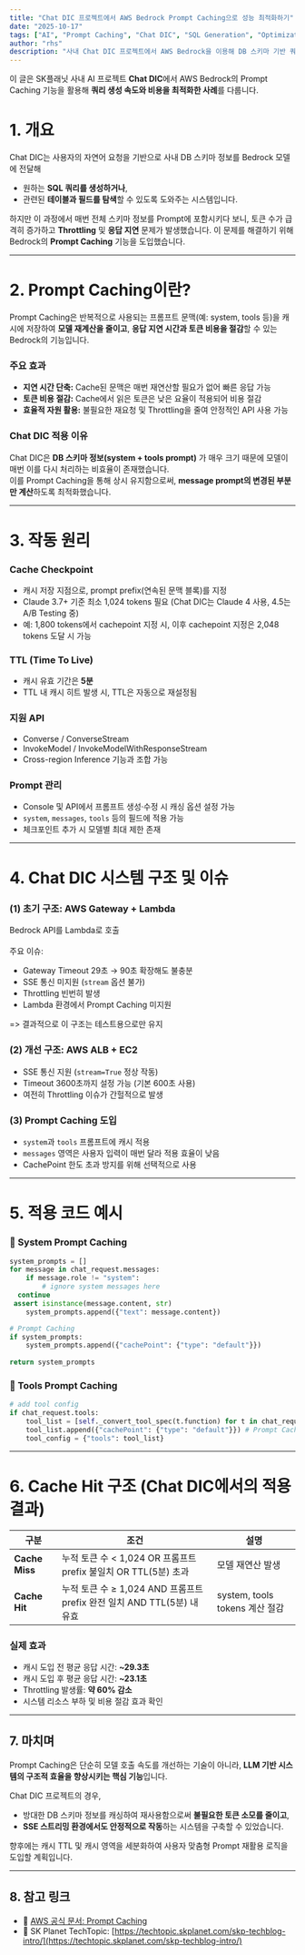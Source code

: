 ```yaml
---
title: "Chat DIC 프로젝트에서 AWS Bedrock Prompt Caching으로 성능 최적화하기"
date: "2025-10-17"
tags: ["AI", "Prompt Caching", "Chat DIC", "SQL Generation", "Optimization", "AWS", "Bedrock"]
author: "rhs"
description: "사내 Chat DIC 프로젝트에서 AWS Bedrock을 이용해 DB 스키마 기반 쿼리 생성 서비스를 구현하며, Prompt Caching을 적용해 토큰 사용량과 응답 지연을 줄인 실제 사례를 소개합니다."
---
```


이 글은 SK플래닛 사내 AI 프로젝트 **Chat DIC**에서 AWS Bedrock의 Prompt Caching 기능을 활용해 **쿼리 생성 속도와 비용을 최적화한 사례**를 다룹니다.

# 1. 개요

Chat DIC는 사용자의 자연어 요청을 기반으로 사내 DB 스키마 정보를 Bedrock 모델에 전달해

- 원하는 **SQL 쿼리를 생성하거나**,
- 관련된 **테이블과 필드를 탐색**할 수 있도록 도와주는 시스템입니다.

하지만 이 과정에서 매번 전체 스키마 정보를 Prompt에 포함시키다 보니,
토큰 수가 급격히 증가하고 **Throttling** 및 **응답 지연** 문제가 발생했습니다.
이 문제를 해결하기 위해 Bedrock의 **Prompt Caching** 기능을 도입했습니다.

---

# 2. Prompt Caching이란?

Prompt Caching은 반복적으로 사용되는 프롬프트 문맥(예: system, tools 등)을 캐시에 저장하여
**모델 재계산을 줄이고**, **응답 지연 시간과 토큰 비용을 절감**할 수 있는 Bedrock의 기능입니다.

### 주요 효과

- **지연 시간 단축:** Cache된 문맥은 매번 재연산할 필요가 없어 빠른 응답 가능
- **토큰 비용 절감:** Cache에서 읽은 토큰은 낮은 요율이 적용되어 비용 절감
- **효율적 자원 활용:** 불필요한 재요청 및 Throttling을 줄여 안정적인 API 사용 가능

### Chat DIC 적용 이유

Chat DIC은 **DB 스키마 정보(system + tools prompt)** 가 매우 크기 때문에
모델이 매번 이를 다시 처리하는 비효율이 존재했습니다.  
이를 Prompt Caching을 통해 상시 유지함으로써, **message prompt의 변경된 부분만 계산**하도록 최적화했습니다.

---

# 3. 작동 원리

### Cache Checkpoint

- 캐시 저장 지점으로, prompt prefix(연속된 문맥 블록)를 지정
- Claude 3.7+ 기준 최소 1,024 tokens 필요 (Chat DIC는 Claude 4 사용, 4.5는 A/B Testing 중)
- 예: 1,800 tokens에서 cachepoint 지정 시, 이후 cachepoint 지정은 2,048 tokens 도달 시 가능

### TTL (Time To Live)

- 캐시 유효 기간은 **5분**
- TTL 내 캐시 히트 발생 시, TTL은 자동으로 재설정됨

### 지원 API

- Converse / ConverseStream
- InvokeModel / InvokeModelWithResponseStream
- Cross-region Inference 기능과 조합 가능

### Prompt 관리

- Console 및 API에서 프롬프트 생성·수정 시 캐싱 옵션 설정 가능
- `system`, `messages`, `tools` 등의 필드에 적용 가능
- 체크포인트 추가 시 모델별 최대 제한 존재

---

# 4. Chat DIC 시스템 구조 및 이슈

### (1) 초기 구조: AWS Gateway + Lambda

Bedrock API를 Lambda로 호출 <br/><br/>
주요 이슈:
- Gateway Timeout 29초 → 90초 확장해도 불충분
- SSE 통신 미지원 (`stream` 옵션 불가)
- Throttling 빈번히 발생
- Lambda 환경에서 Prompt Caching 미지원

=> 결과적으로 이 구조는 테스트용으로만 유지

### (2) 개선 구조: AWS ALB + EC2

- SSE 통신 지원 (`stream=True` 정상 작동)
- Timeout 3600초까지 설정 가능 (기본 600초 사용)
- 여전히 Throttling 이슈가 간헐적으로 발생

### (3) Prompt Caching 도입

- `system`과 `tools` 프롬프트에 캐시 적용
- `messages` 영역은 사용자 입력이 매번 달라 적용 효율이 낮음
- CachePoint 한도 초과 방지를 위해 선택적으로 사용

---

# 5. 적용 코드 예시

### 🧩 System Prompt Caching

```python
system_prompts = []  
for message in chat_request.messages:  
    if message.role != "system":  
        # ignore system messages here  
  continue  
 assert isinstance(message.content, str)  
    system_prompts.append({"text": message.content})  

# Prompt Caching
if system_prompts:  
    system_prompts.append({"cachePoint": {"type": "default"}})  
  
return system_prompts
```

### 🧰 Tools Prompt Caching

```python
# add tool config  
if chat_request.tools:  
    tool_list = [self._convert_tool_spec(t.function) for t in chat_request.tools]
    tool_list.append({"cachePoint": {"type": "default"}}) # Prompt Caching
    tool_config = {"tools": tool_list}
```

---

# 6. Cache Hit 구조 (Chat DIC에서의 적용 결과)

| 구분 | 조건 | 설명 |
|------|------|------|
| **Cache Miss** | 누적 토큰 수 < 1,024 OR 프롬프트 prefix 불일치 OR TTL(5분) 초과 | 모델 재연산 발생 |
| **Cache Hit** | 누적 토큰 수 ≥ 1,024 AND 프롬프트 prefix 완전 일치 AND TTL(5분) 내 유효 | system, tools tokens 계산 절감 |

### 실제 효과

- 캐시 도입 전 평균 응답 시간: **~29.3초**
- 캐시 도입 후 평균 응답 시간: **~23.1초**
- Throttling 발생률: **약 60% 감소**
- 시스템 리소스 부하 및 비용 절감 효과 확인

---

## 7. 마치며

Prompt Caching은 단순히 모델 호출 속도를 개선하는 기술이 아니라,
**LLM 기반 시스템의 구조적 효율을 향상시키는 핵심 기능**입니다.

Chat DIC 프로젝트의 경우,

- 방대한 DB 스키마 정보를 캐싱하여 재사용함으로써 **불필요한 토큰 소모를 줄이고**,
- **SSE 스트리밍 환경에서도 안정적으로 작동**하는 시스템을 구축할 수 있었습니다.

향후에는 캐시 TTL 및 캐시 영역을 세분화하여
사용자 맞춤형 Prompt 재활용 로직을 도입할 계획입니다.

---

## 8. 참고 링크

- 🔗 [AWS 공식 문서: Prompt Caching](https://docs.aws.amazon.com/bedrock/latest/userguide/prompt-caching.html)
- 📘 SK Planet TechTopic: [https://techtopic.skplanet.com/skp-techblog-intro/](https://techtopic.skplanet.com/skp-techblog-intro/)

